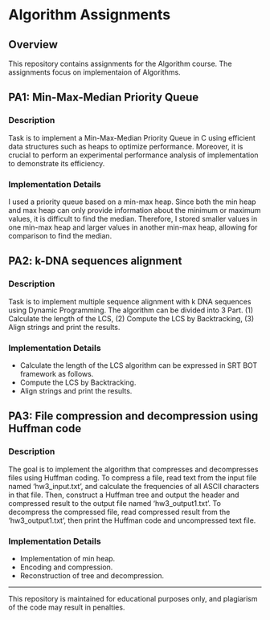 # Algorithm Assignments

## Overview
This repository contains assignments for the Algorithm course. The assignments focus on implementaion of Algorithms.

## PA1: Min-Max-Median Priority Queue
### Description
Task is to implement a Min-Max-Median Priority Queue in C using efficient data structures such as heaps to optimize performance.
Moreover, it is crucial to perform an experimental performance analysis of implementation to demonstrate its efficiency. 

### Implementation Details
I used a priority queue based on a min-max heap. Since both the min heap and max heap can only provide information about the minimum or maximum values, it is difficult to find the median.
Therefore, I stored smaller values in one min-max heap and larger values in another min-max heap, allowing for comparison to find the median. 

## PA2: k-DNA sequences alignment
### Description
Task is to implement multiple sequence alignment with k DNA sequences using Dynamic Programming.
The algorithm can be divided into 3 Part.
(1) Calculate the length of the LCS, 
(2) Compute the LCS by Backtracking,
(3) Align strings and print the results.

### Implementation Details
- Calculate the length of the LCS algorithm can be expressed in SRT BOT 
framework as follows.
- Compute the LCS by Backtracking.
- Align strings and print the results.

## PA3: File compression and decompression using Huffman code
### Description
The goal is to implement the algorithm that compresses and decompresses files using Huffman coding.
To compress a file, read text from the input file named ‘hw3_input.txt’, and calculate the frequencies of all ASCII characters in that file.
Then, construct a Huffman tree and output the header and compressed result to the output file named ‘hw3_output1.txt’.
To decompress the compressed file, read compressed result from the ‘hw3_output1.txt’, then print the Huffman code and uncompressed text file.

### Implementation Details
- Implementation of min heap.
- Encoding and compression.
- Reconstruction of tree and decompression.

---
This repository is maintained for educational purposes only, and plagiarism of the code may result in penalties.
